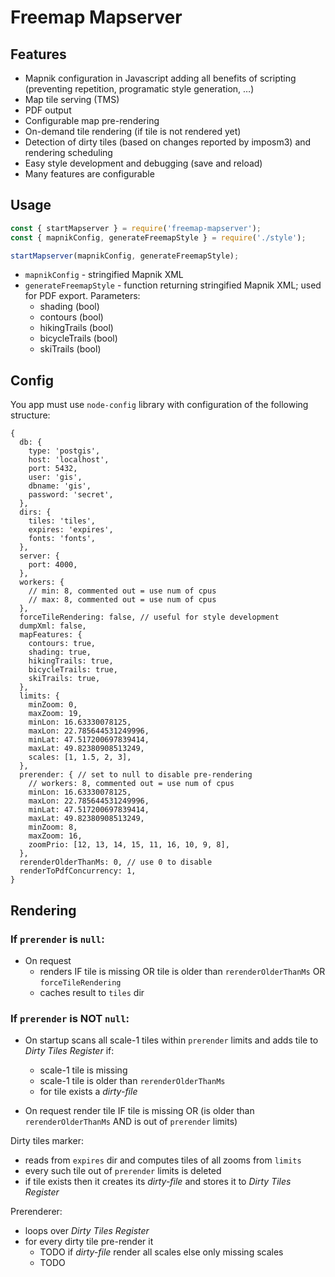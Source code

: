 # Freemap Mapserver

## Features

* Mapnik configuration in Javascript adding all benefits of scripting (preventing repetition, programatic style generation, …)
* Map tile serving (TMS)
* PDF output
* Configurable map pre-rendering
* On-demand tile rendering (if tile is not rendered yet)
* Detection of dirty tiles (based on changes reported by imposm3) and rendering scheduling
* Easy style development and debugging (save and reload)
* Many features are configurable

## Usage

```js
const { startMapserver } = require('freemap-mapserver');
const { mapnikConfig, generateFreemapStyle } = require('./style');

startMapserver(mapnikConfig, generateFreemapStyle);
```

* `mapnikConfig` - stringified Mapnik XML
* `generateFreemapStyle` - function returning stringified Mapnik XML; used for PDF export. Parameters:
  * shading (bool)
  * contours (bool)
  * hikingTrails (bool)
  * bicycleTrails (bool)
  * skiTrails (bool)

## Config
You app must use `node-config` library with configuration of the following structure:

```json5
{
  db: {
    type: 'postgis',
    host: 'localhost',
    port: 5432,
    user: 'gis',
    dbname: 'gis',
    password: 'secret',
  },
  dirs: {
    tiles: 'tiles',
    expires: 'expires',
    fonts: 'fonts',
  },
  server: {
    port: 4000,
  },
  workers: {
    // min: 8, commented out = use num of cpus
    // max: 8, commented out = use num of cpus
  },
  forceTileRendering: false, // useful for style development
  dumpXml: false,
  mapFeatures: {
    contours: true,
    shading: true,
    hikingTrails: true,
    bicycleTrails: true,
    skiTrails: true,
  },
  limits: {
    minZoom: 0,
    maxZoom: 19,
    minLon: 16.63330078125,
    maxLon: 22.785644531249996,
    minLat: 47.517200697839414,
    maxLat: 49.82380908513249,
    scales: [1, 1.5, 2, 3],
  },
  prerender: { // set to null to disable pre-rendering
    // workers: 8, commented out = use num of cpus
    minLon: 16.63330078125,
    maxLon: 22.785644531249996,
    minLat: 47.517200697839414,
    maxLat: 49.82380908513249,
    minZoom: 8,
    maxZoom: 16,
    zoomPrio: [12, 13, 14, 15, 11, 16, 10, 9, 8],
  },
  rerenderOlderThanMs: 0, // use 0 to disable
  renderToPdfConcurrency: 1,
}
```

## Rendering

### If `prerender` is `null`:
* On request
  * renders IF tile is missing OR tile is older than `rerenderOlderThanMs` OR `forceTileRendering`
  * caches result to `tiles` dir

### If `prerender` is NOT `null`:

* On startup scans all scale-1 tiles within `prerender` limits and adds tile to _Dirty Tiles Register_ if:
  * scale-1 tile is missing
  * scale-1 tile is older than `rerenderOlderThanMs`
  * for tile exists a _dirty-file_

* On request render tile IF tile is missing OR (is older than `rerenderOlderThanMs` AND is out of `prerender` limits)

Dirty tiles marker:
* reads from `expires` dir and computes tiles of all zooms from `limits`
* every such tile out of `prerender` limits is deleted
* if tile exists then it creates its _dirty-file_ and stores it to _Dirty Tiles Register_

Prerenderer:
* loops over _Dirty Tiles Register_
* for every dirty tile pre-render it
  * TODO if _dirty-file_ render all scales else only missing scales
  * TODO
